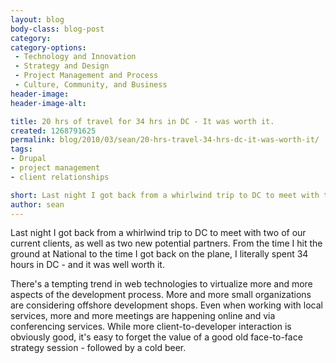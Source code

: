```yaml
---
layout: blog
body-class: blog-post
category:
category-options:
 - Technology and Innovation
 - Strategy and Design
 - Project Management and Process
 - Culture, Community, and Business
header-image:
header-image-alt:

title: 20 hrs of travel for 34 hrs in DC - It was worth it.
created: 1268791625
permalink: blog/2010/03/sean/20-hrs-travel-34-hrs-dc-it-was-worth-it/
tags:
- Drupal
- project management
- client relationships

short: Last night I got back from a whirlwind trip to DC to meet with two of our current clients, as well as two new potential partners. From the time I hit the ground at National to the time I got back on the plane, I literally spent 34 hours in DC - and it was well worth it.
author: sean
---
```

Last night I got back from a whirlwind trip to DC to meet with two of our current clients, as well as two new potential partners. From the time I hit the ground at National to the time I got back on the plane, I literally spent 34 hours in DC - and it was well worth it.

There's a tempting trend in web technologies to virtualize more and more aspects of the development process. More and more small organizations are considering offshore development shops. Even when working with local services, more and more meetings are happening online and via conferencing services. While more client-to-developer interaction is obviously good, it's easy to forget the value of a good old face-to-face strategy session - followed by a cold beer.
